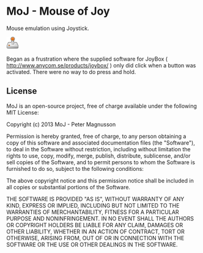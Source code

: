 MoJ - Mouse of Joy
==================
Mouse emulation using Joystick.

![Logo](MoJ.png)

Began as a frustration where the supplied software for JoyBox 
( http://www.anycom.se/products/joybox/ ) only did click when a button was
activated. There were no way to do press and hold.




License
-------
MoJ is an open-source project, free of charge available 
under the following MIT License:

Copyright (c) 2013 MoJ - Peter Magnusson

Permission is hereby granted, free of charge, to any person obtaining a copy
of this software and associated documentation files (the "Software"), to deal
in the Software without restriction, including without limitation the rights
to use, copy, modify, merge, publish, distribute, sublicense, and/or sell
copies of the Software, and to permit persons to whom the Software is
furnished to do so, subject to the following conditions:

The above copyright notice and this permission notice shall be included in
all copies or substantial portions of the Software.

THE SOFTWARE IS PROVIDED "AS IS", WITHOUT WARRANTY OF ANY KIND, EXPRESS OR
IMPLIED, INCLUDING BUT NOT LIMITED TO THE WARRANTIES OF MERCHANTABILITY,
FITNESS FOR A PARTICULAR PURPOSE AND NONINFRINGEMENT. IN NO EVENT SHALL THE
AUTHORS OR COPYRIGHT HOLDERS BE LIABLE FOR ANY CLAIM, DAMAGES OR OTHER
LIABILITY, WHETHER IN AN ACTION OF CONTRACT, TORT OR OTHERWISE, ARISING FROM,
OUT OF OR IN CONNECTION WITH THE SOFTWARE OR THE USE OR OTHER DEALINGS IN
THE SOFTWARE.



